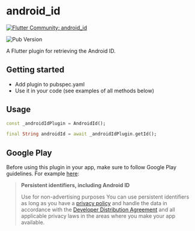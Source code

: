 # android_id

[![Flutter Community: android_id](https://fluttercommunity.dev/_github/header/android_id)](https://github.com/fluttercommunity/community)

![Pub Version](https://img.shields.io/pub/v/android_id)

A Flutter plugin for retrieving the Android ID.

## Getting started

* Add plugin to pubspec.yaml
* Use it in your code (see examples of all methods below)

## Usage

```dart
const _androidIdPlugin = AndroidId();

final String androidId = await _androidIdPlugin.getId();
```

## Google Play

Before using this plugin in your app, make sure to follow Google Play guidelines.
For example [here](https://support.google.com/googleplay/android-developer/answer/6048248#zippy=%2Cpersistent-identifiers-including-android-id):

<blockquote>
<b>Persistent identifiers, including Android ID</b>

Use for non-advertising purposes
You can use persistent identifiers as long as you have a [privacy policy](https://support.google.com/googleplay/android-developer/answer/9859455) and handle the data in accordance with the [Developer Distribution Agreement](https://play.google.com/about/developer-distribution-agreement.html#use) and all applicable privacy laws in the areas where you make your app available.
</blockquote>
